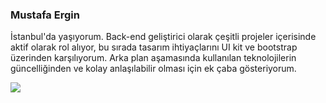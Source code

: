 ### Mustafa Ergin
İstanbul'da yaşıyorum. Back-end geliştirici olarak çeşitli projeler içerisinde aktif olarak rol alıyor, bu sırada tasarım ihtiyaçlarını UI kit ve bootstrap üzerinden karşılıyorum. Arka plan aşamasında kullanılan teknolojilerin güncelliğinden ve kolay anlaşılabilir olması için ek çaba gösteriyorum.

![](https://github-readme-stats.vercel.app/api?username=wiggyz&show_icons=true&theme=radical)
